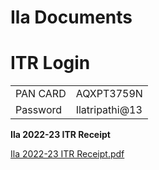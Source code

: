 # Ila Documents

  

# ITR Login

|     |     |
| --- | --- |
| PAN CARD | AQXPT3759N |
| Password | Ilatripathi@13 |

  

**Ila 2022-23 ITR Receipt**

[Ila 2022-23 ITR Receipt.pdf](../files/0a284a12-c8b7-4432-82f7-a1414df30ee8.pdf)